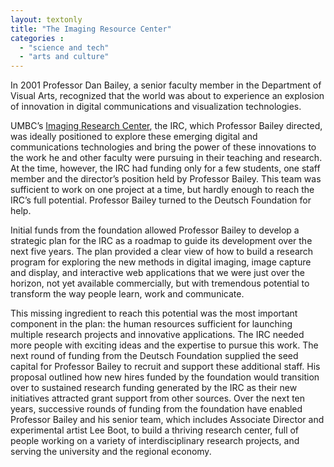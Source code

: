 ```yaml
---
layout: textonly
title: "The Imaging Resource Center"
categories :
  - "science and tech"
  - "arts and culture"
---
```


In 2001 Professor Dan Bailey, a senior faculty member in the Department of Visual Arts, recognized that the world was about to experience an explosion of innovation in digital communications and visualization technologies.

UMBC’s [Imaging Research Center][IRC], the IRC, which Professor Bailey directed, was ideally positioned to explore these emerging digital and communications technologies and bring the power of these innovations to the work he and other faculty were pursuing in their teaching and research. At the time, however, the IRC had funding only for a few students, one staff member and the director’s position held by Professor Bailey. This team was sufficient to work on one project at a time, but hardly enough to reach the IRC’s full potential.  Professor Bailey turned to the Deutsch Foundation for help.

Initial funds from the foundation allowed Professor Bailey to develop a strategic plan for the IRC as a roadmap to guide its development over the next five years. The plan provided a clear view of how to build a research program for exploring the new methods in digital imaging, image capture and display, and interactive web applications that we were just over the horizon, not yet available commercially, but with tremendous potential to transform the way people learn, work and communicate.

This missing ingredient to reach this potential was the most important component in the plan: the human resources sufficient for launching multiple research projects and innovative applications.  The IRC needed more people with exciting ideas and the expertise to pursue this work. The next round of funding from the Deutsch Foundation supplied the seed capital for Professor Bailey to recruit and support these additional staff.  His proposal outlined how new hires funded by the foundation would transition over to sustained research funding generated by the IRC as their new initiatives attracted grant support from other sources.  Over the next ten years, successive rounds of funding from the foundation have enabled Professor Bailey and his senior team, which includes Associate Director and experimental artist Lee Boot, to build a thriving research center, full of people working on a variety of interdisciplinary research projects, and serving the university and the regional economy.

[IRC]: http://www.irc.umbc.edu/

